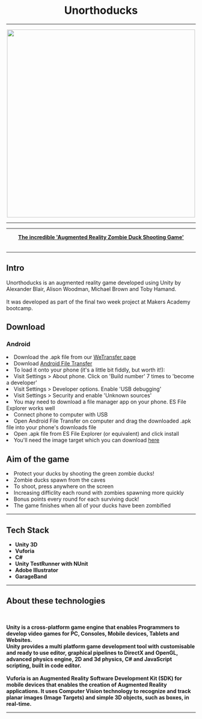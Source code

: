 <div align="center">
  <h1>Unorthoducks</h1>
  <hr>
  <img src="https://imgur.com/FpdOReu.png" width="500">
  <br>
  <hr>
</div>

<div align="center">
<hr>
  <p style="text-align:center;"><b><a href="https://i.imgur.com/FIRakDp.gif">The incredible 'Augmented Reality Zombie Duck Shooting Game'</a></b><br><br></p>
  <hr>
</div>

  <div>
  <h2>Intro</h2>
  Unorthoducks is an augmented reality game developed using Unity by Alexander Blair, Alison Woodman, Michael Brown and Toby Hamand.<br><br>
  It was developed as part of the final two week project at Makers Academy bootcamp.</p>
</div>

<div>
<h2>Download</h2>
<h3>Android</h3>
<li>Download the .apk file from our <a href="https://we.tl/2YG6AuGYCk">WeTransfer page</a></li>
<li>Download <a href="https://www.android.com/filetransfer/">Android File Transfer</a></li>
<li>To load it onto your phone (it's a little bit fiddly, but worth it!):
<li>Visit Settings > About phone. Click on 'Build number' 7 times to 'become a developer'</li>
<li>Visit Settings > Developer options. Enable 'USB debugging'</li>
<li>Visit Settings > Security and enable 'Unknown sources'</li>
<li>You may need to download a file manager app on your phone. ES File Explorer works well</li>
<li>Connect phone to computer with USB</li>
<li>Open Android File Transfer on computer and drag the downloaded .apk file into your phone's downloads file</li>
<li>Open .apk file from ES File Explorer (or equivalent) and click install</li>
<li>You'll need the image target which you can download <a href="https://we.tl/QPJFLuPaPw"> here</a></li>
</li>

<div>
<h2>Aim of the game</h2>
<li>Protect your ducks by shooting the green zombie ducks!</li>
<li>Zombie ducks spawn from the caves</li>
<li>To shoot, press anywhere on the screen</li>
<li>Increasing difficlity each round with zombies spawning more quickly</li>
<li>Bonus points every round for each surviving duck!</li>
<li>The game finishes when all of your ducks have been zombified</li>
</div>

</p>

</div>

<div align="left">
  <hr>
  <h2>Tech Stack</h2>
  <p style="text-align:left;"><b>
  <ul>
    <li>Unity 3D</li>
    <li>Vuforia</li>
    <li>C#</li>
    <li>Unity TestRunner with NUnit</li>
    <li>Adobe Illustrator</li>
    <li>GarageBand</li>
  </ul>
  <hr>
</div>

<div align="left">
  <h2>About these technologies</h2>
  <br>
  <p style="text-align:left;">
  Unity is a cross-platform game engine that enables Programmers to develop video games for PC, Consoles, Mobile devices, Tablets and Websites.<br>
  Unity provides a multi platform game development tool with customisable and ready to use editor, graphical pipelines to DirectX and OpenGL, advanced physics engine, 2D and 3d physics, C# and JavaScript scripting, built in code editor.<br><br>
  Vuforia is an Augmented Reality Software Development Kit (SDK) for mobile devices that enables the creation of Augmented Reality applications. It uses Computer Vision technology to recognize and track planar images (Image Targets) and simple 3D objects, such as boxes, in real-time.<br>
  <hr>
</div>
